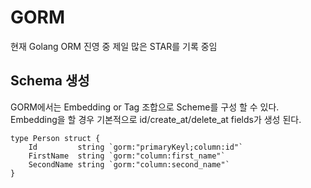 # GORM
현재 Golang ORM 진영 중 제일 많은 STAR를 기록 중임

## Schema 생성
GORM에서는  Embedding or Tag 조합으로 Scheme를 구성 할 수 있다.
Embedding을 할 경우 기본적으로 id/create_at/delete_at fields가 생성 된다.


``` golang
type Person struct {
	Id         string `gorm:"primaryKeyl;column:id"`
	FirstName  string `gorm:"column:first_name"`
	SecondName string `gorm:"column:second_name"`
}
```
